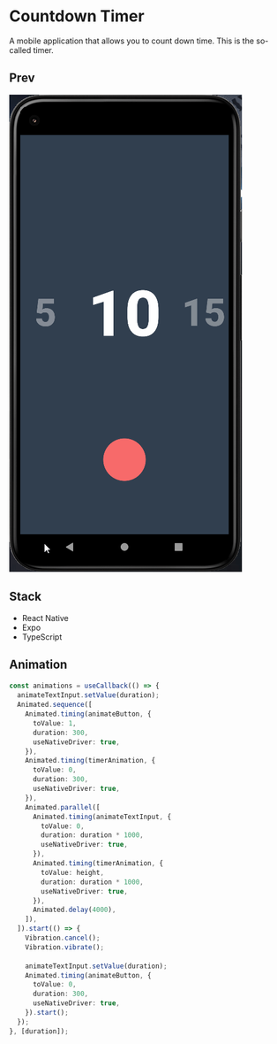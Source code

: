 # Countdown Timer
A mobile application that allows you to count down time. This is the so-called timer.

## Prev
![prev-1](https://github.com/petitoff/Countdown-Timer/blob/master/prev/prev-1.gif)

## Stack
- React Native
- Expo
- TypeScript

## Animation
``` ts
const animations = useCallback(() => {
  animateTextInput.setValue(duration);
  Animated.sequence([
    Animated.timing(animateButton, {
      toValue: 1,
      duration: 300,
      useNativeDriver: true,
    }),
    Animated.timing(timerAnimation, {
      toValue: 0,
      duration: 300,
      useNativeDriver: true,
    }),
    Animated.parallel([
      Animated.timing(animateTextInput, {
        toValue: 0,
        duration: duration * 1000,
        useNativeDriver: true,
      }),
      Animated.timing(timerAnimation, {
        toValue: height,
        duration: duration * 1000,
        useNativeDriver: true,
      }),
      Animated.delay(4000),
    ]),
  ]).start(() => {
    Vibration.cancel();
    Vibration.vibrate();

    animateTextInput.setValue(duration);
    Animated.timing(animateButton, {
      toValue: 0,
      duration: 300,
      useNativeDriver: true,
    }).start();
  });
}, [duration]);
```
